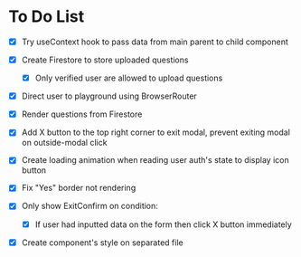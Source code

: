 # To Do List

- [x] Try useContext hook to pass data from main parent to child component
- [x] Create Firestore to store uploaded questions

  - [x] Only verified user are allowed to upload questions

- [x] Direct user to playground using BrowserRouter
- [x] Render questions from Firestore

- [x] Add X button to the top right corner to exit modal, prevent exiting modal on outside-modal click
- [x] Create loading animation when reading user auth's state to display icon button
- [x] Fix "Yes" border not rendering
- [x] Only show ExitConfirm on condition:
  - [x] If user had inputted data on the form then click X button immediately
- [x] Create component's style on separated file
